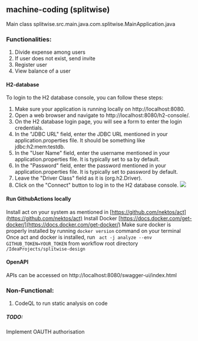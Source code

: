 ## machine-coding (splitwise)

Main class splitwise.src.main.java.com.splitwise.MainApplication.java


### Functionalities:
1. Divide expense among users
2. If user does not exist, send invite
3. Register user
4. View balance of a user


#### H2-database

To login to the H2 database console, you can follow these steps:
1. Make sure your application is running locally on http://localhost:8080.
2. Open a web browser and navigate to http://localhost:8080/h2-console/.
3. On the H2 database login page, you will see a form to enter the login credentials.
4. In the "JDBC URL" field, enter the JDBC URL mentioned in your application.properties file. It should be something like jdbc:h2:mem:testdb.
5. In the "User Name" field, enter the username mentioned in your application.properties file. It is typically set to sa by default.
6. In the "Password" field, enter the password mentioned in your application.properties file. It is typically set to password by default.
7. Leave the "Driver Class" field as it is (org.h2.Driver).
8. Click on the "Connect" button to log in to the H2 database console.
![](/Users/administrator/IdeaProjects/splitwise-design/h2-login.png)

#### Run GithubActions locally
Install act on your system as mentioned in [https://github.com/nektos/act](https://github.com/nektos/act)
Install Docker [https://docs.docker.com/get-docker/](https://docs.docker.com/get-docker/)
Make sure docker is properly installed by running `docker version` command on your terminal
Once act and docker is installed, run `
act -j analyze --env GITHUB_TOKEN=YOUR_TOKEN`
from workflow root directory `/IdeaProjects/splitwise-design`

#### OpenAPI
APIs can be accessed on
http://localhost:8080/swagger-ui/index.html

### Non-Functional:
1. CodeQL to run static analysis on code

##### TODO:
Implement OAUTH authorisation
